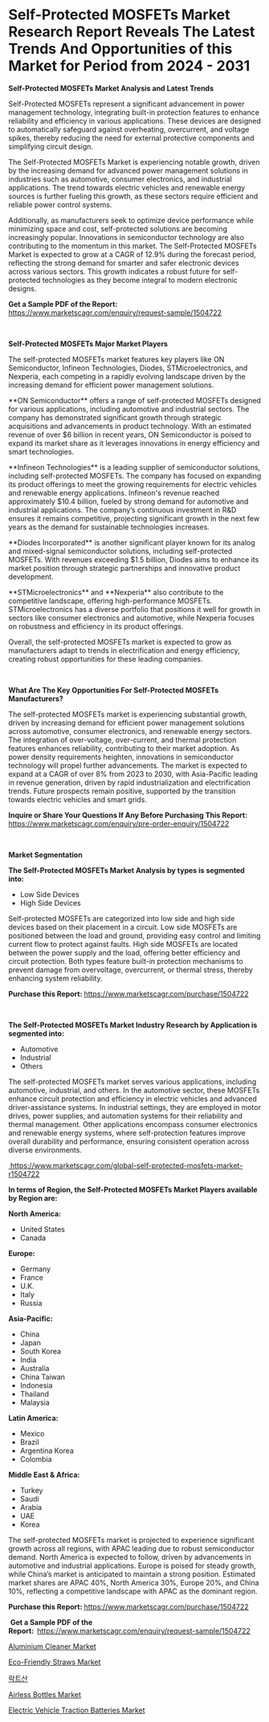 <p><h1>Self-Protected MOSFETs Market Research Report Reveals The Latest Trends And Opportunities of this Market for Period from 2024 - 2031</h1></p><p><strong>Self-Protected MOSFETs Market Analysis and Latest Trends</strong></p>
<p><p>Self-Protected MOSFETs represent a significant advancement in power management technology, integrating built-in protection features to enhance reliability and efficiency in various applications. These devices are designed to automatically safeguard against overheating, overcurrent, and voltage spikes, thereby reducing the need for external protective components and simplifying circuit design. </p><p>The Self-Protected MOSFETs Market is experiencing notable growth, driven by the increasing demand for advanced power management solutions in industries such as automotive, consumer electronics, and industrial applications. The trend towards electric vehicles and renewable energy sources is further fueling this growth, as these sectors require efficient and reliable power control systems. </p><p>Additionally, as manufacturers seek to optimize device performance while minimizing space and cost, self-protected solutions are becoming increasingly popular. Innovations in semiconductor technology are also contributing to the momentum in this market. The Self-Protected MOSFETs Market is expected to grow at a CAGR of 12.9% during the forecast period, reflecting the strong demand for smarter and safer electronic devices across various sectors. This growth indicates a robust future for self-protected technologies as they become integral to modern electronic designs.</p></p>
<p><strong>Get a Sample PDF of the Report:&nbsp;</strong> <a href="https://www.marketscagr.com/enquiry/request-sample/1504722?utm_campaign=1126&utm_medium=2&utm_source=Github&utm_content=ia&utm_term=03102024&utm_id=self-protected-mosfets">https://www.marketscagr.com/enquiry/request-sample/1504722</a></p>
<p>&nbsp;</p>
<p><strong>Self-Protected MOSFETs Major Market Players</strong></p>
<p><p>The self-protected MOSFETs market features key players like ON Semiconductor, Infineon Technologies, Diodes, STMicroelectronics, and Nexperia, each competing in a rapidly evolving landscape driven by the increasing demand for efficient power management solutions.</p><p>**ON Semiconductor** offers a range of self-protected MOSFETs designed for various applications, including automotive and industrial sectors. The company has demonstrated significant growth through strategic acquisitions and advancements in product technology. With an estimated revenue of over $6 billion in recent years, ON Semiconductor is poised to expand its market share as it leverages innovations in energy efficiency and smart technologies.</p><p>**Infineon Technologies** is a leading supplier of semiconductor solutions, including self-protected MOSFETs. The company has focused on expanding its product offerings to meet the growing requirements for electric vehicles and renewable energy applications. Infineon's revenue reached approximately $10.4 billion, fueled by strong demand for automotive and industrial applications. The company’s continuous investment in R&D ensures it remains competitive, projecting significant growth in the next few years as the demand for sustainable technologies increases.</p><p>**Diodes Incorporated** is another significant player known for its analog and mixed-signal semiconductor solutions, including self-protected MOSFETs. With revenues exceeding $1.5 billion, Diodes aims to enhance its market position through strategic partnerships and innovative product development. </p><p>**STMicroelectronics** and **Nexperia** also contribute to the competitive landscape, offering high-performance MOSFETs. STMicroelectronics has a diverse portfolio that positions it well for growth in sectors like consumer electronics and automotive, while Nexperia focuses on robustness and efficiency in its product offerings.</p><p>Overall, the self-protected MOSFETs market is expected to grow as manufacturers adapt to trends in electrification and energy efficiency, creating robust opportunities for these leading companies.</p></p>
<p>&nbsp;</p>
<p><strong>What Are The Key Opportunities For Self-Protected MOSFETs Manufacturers?</strong></p>
<p><p>The self-protected MOSFETs market is experiencing substantial growth, driven by increasing demand for efficient power management solutions across automotive, consumer electronics, and renewable energy sectors. The integration of over-voltage, over-current, and thermal protection features enhances reliability, contributing to their market adoption. As power density requirements heighten, innovations in semiconductor technology will propel further advancements. The market is expected to expand at a CAGR of over 8% from 2023 to 2030, with Asia-Pacific leading in revenue generation, driven by rapid industrialization and electrification trends. Future prospects remain positive, supported by the transition towards electric vehicles and smart grids.</p></p>
<p><strong>Inquire or Share Your Questions If Any Before Purchasing This Report:</strong> <a href="https://www.marketscagr.com/enquiry/pre-order-enquiry/1504722?utm_campaign=1126&utm_medium=2&utm_source=Github&utm_content=ia&utm_term=03102024&utm_id=self-protected-mosfets">https://www.marketscagr.com/enquiry/pre-order-enquiry/1504722</a></p>
<p>&nbsp;</p>
<p><strong>Market Segmentation</strong></p>
<p><strong>The Self-Protected MOSFETs Market Analysis by types is segmented into:</strong></p>
<p><ul><li>Low Side Devices</li><li>High Side Devices</li></ul></p>
<p><p>Self-protected MOSFETs are categorized into low side and high side devices based on their placement in a circuit. Low side MOSFETs are positioned between the load and ground, providing easy control and limiting current flow to protect against faults. High side MOSFETs are located between the power supply and the load, offering better efficiency and circuit protection. Both types feature built-in protection mechanisms to prevent damage from overvoltage, overcurrent, or thermal stress, thereby enhancing system reliability.</p></p>
<p><strong>Purchase this Report:&nbsp;</strong><a href="https://www.marketscagr.com/purchase/1504722?utm_campaign=1126&utm_medium=2&utm_source=Github&utm_content=ia&utm_term=03102024&utm_id=self-protected-mosfets">https://www.marketscagr.com/purchase/1504722</a></p>
<p>&nbsp;</p>
<p><strong>The Self-Protected MOSFETs Market Industry Research by Application is segmented into:</strong></p>
<p><ul><li>Automotive</li><li>Industrial</li><li>Others</li></ul></p>
<p><p>The self-protected MOSFETs market serves various applications, including automotive, industrial, and others. In the automotive sector, these MOSFETs enhance circuit protection and efficiency in electric vehicles and advanced driver-assistance systems. In industrial settings, they are employed in motor drives, power supplies, and automation systems for their reliability and thermal management. Other applications encompass consumer electronics and renewable energy systems, where self-protection features improve overall durability and performance, ensuring consistent operation across diverse environments.</p></p>
<p><a href="https://www.marketscagr.com/global-self-protected-mosfets-market-r1504722?utm_campaign=1126&utm_medium=2&utm_source=Github&utm_content=ia&utm_term=03102024&utm_id=self-protected-mosfets">&nbsp;https://www.marketscagr.com/global-self-protected-mosfets-market-r1504722</a></p>
<p><strong>In terms of Region, the Self-Protected MOSFETs Market Players available by Region are:</strong></p>
<p>
    <p> <strong> North America: </strong>
        <ul>
            <li>United States</li>
            <li>Canada</li>
        </ul>
        </p> 
    <p> <strong> Europe: </strong>
        <ul>
            <li>Germany</li>
            <li>France</li>
            <li>U.K.</li>
            <li>Italy</li>
            <li>Russia</li>
        </ul>
        </p> 
    <p> <strong> Asia-Pacific: </strong>
        <ul>
            <li>China</li>
            <li>Japan</li>
            <li>South Korea</li>
            <li>India</li>
            <li>Australia</li>
            <li>China Taiwan</li>
            <li>Indonesia</li>
            <li>Thailand</li>
            <li>Malaysia</li>
        </ul>
        </p> 
    <p> <strong> Latin America: </strong>
        <ul>
            <li>Mexico</li>
            <li>Brazil</li>
            <li>Argentina Korea</li>
            <li>Colombia</li>
        </ul>
        </p> 
    <p> <strong> Middle East & Africa: </strong>
        <ul>
            <li>Turkey</li>
            <li>Saudi</li>
            <li>Arabia</li>
            <li>UAE</li>
            <li>Korea</li>
        </ul>
    </p>
    </p>
<p><p>The self-protected MOSFETs market is projected to experience significant growth across all regions, with APAC leading due to robust semiconductor demand. North America is expected to follow, driven by advancements in automotive and industrial applications. Europe is poised for steady growth, while China’s market is anticipated to maintain a strong position. Estimated market shares are APAC 40%, North America 30%, Europe 20%, and China 10%, reflecting a competitive landscape with APAC as the dominant region.</p></p>
<p><strong>Purchase this Report: </strong><a href="https://www.marketscagr.com/purchase/1504722?utm_campaign=1126&utm_medium=2&utm_source=Github&utm_content=ia&utm_term=03102024&utm_id=self-protected-mosfets">https://www.marketscagr.com/purchase/1504722</a></p>
<p>&nbsp;<strong>Get a Sample PDF of the Report:&nbsp;&nbsp;</strong><a href="https://www.marketscagr.com/enquiry/request-sample/1504722?utm_campaign=1126&utm_medium=2&utm_source=Github&utm_content=ia&utm_term=03102024&utm_id=self-protected-mosfets">https://www.marketscagr.com/enquiry/request-sample/1504722</a></p>
<p><strong></strong></p>
<p><p><a href="https://www.linkedin.com/pulse/aluminium-cleaner-market-global-regional-analysis-focus-usqke?trackingId=NEObiqerSZabPqp%2BU5vDYw%3D%3D&utm_campaign=1126&utm_medium=2&utm_source=Github&utm_content=ia&utm_term=03102024&utm_id=self-protected-mosfets">Aluminium Cleaner Market</a></p><p><a href="https://issuu.com/reportprime-2/docs/eco-friendly-straws-market-size-203_9bb41b9104bfd6?utm_campaign=1126&utm_medium=2&utm_source=Github&utm_content=ia&utm_term=03102024&utm_id=self-protected-mosfets">Eco-Friendly Straws Market</a></p><p><a href="https://github.com/sougarounis/Market-Research-Report-List-6/blob/main/906530816741.md?utm_campaign=1126&utm_medium=2&utm_source=Github&utm_content=ia&utm_term=03102024&utm_id=self-protected-mosfets">락트산</a></p><p><a href="https://www.linkedin.com/pulse/global-perspectives-airless-bottles-market-trends-forecast-2024-xj73c?trackingId=jl2FOvDIRNu4ew9%2FZ3l6SA%3D%3D&utm_campaign=1126&utm_medium=2&utm_source=Github&utm_content=ia&utm_term=03102024&utm_id=self-protected-mosfets">Airless Bottles Market</a></p><p><a href="https://issuu.com/reportprime-2/docs/electric-vehicle-traction-batteries_20e27acc12d3b3?utm_campaign=1126&utm_medium=2&utm_source=Github&utm_content=ia&utm_term=03102024&utm_id=self-protected-mosfets">Electric Vehicle Traction Batteries Market</a></p></p>
